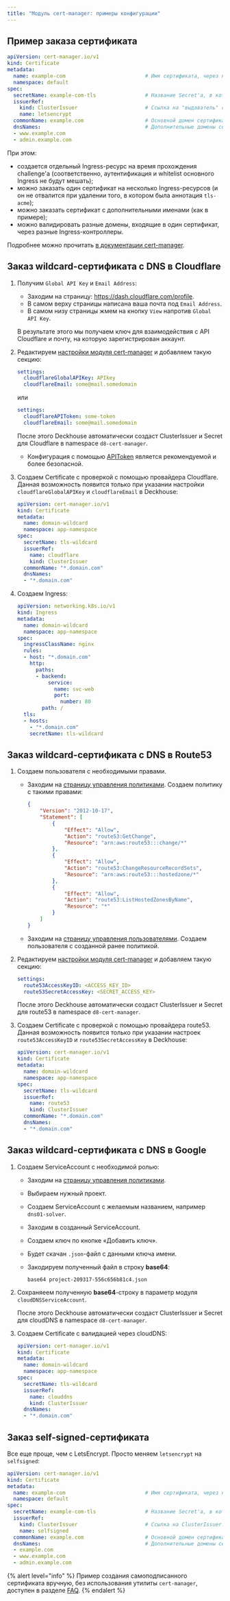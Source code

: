 ```yaml
---
title: "Модуль cert-manager: примеры конфигурации"
---
```



## Пример заказа сертификата

```yaml
apiVersion: cert-manager.io/v1
kind: Certificate
metadata:
  name: example-com                          # Имя сертификата, через него потом можно смотреть статус.
  namespace: default
spec:
  secretName: example-com-tls                # Название Secret'а, в который положить приватный ключ и сертификат.
  issuerRef:
    kind: ClusterIssuer                      # Ссылка на "выдаватель" сертификатов, см. подробнее ниже.
    name: letsencrypt
  commonName: example.com                    # Основной домен сертификата.
  dnsNames:                                  # Дополнительные домены сертификата (как минимум одно DNS-имя или IP-адрес должны быть указаны).
  - www.example.com
  - admin.example.com
```

При этом:
* создается отдельный Ingress-ресурс на время прохождения challenge'а (соответственно, аутентификация и whitelist основного Ingress не будут мешать);
* можно заказать один сертификат на несколько Ingress-ресурсов (и он не отвалится при удалении того, в котором была аннотация `tls-acme`);
* можно заказать сертификат с дополнительными именами (как в примере);
* можно валидировать разные домены, входящие в один сертификат, через разные Ingress-контроллеры.

Подробнее можно прочитать [в документации cert-manager](https://cert-manager.io/docs/tutorials/acme/http-validation/).

## Заказ wildcard-сертификата с DNS в Cloudflare

1. Получим `Global API Key` и `Email Address`:
   * Заходим на страницу: <https://dash.cloudflare.com/profile>.
   * В самом верху страницы написана ваша почта под `Email Address`.
   * В самом низу страницы жмем на кнопку `View` напротив `Global API Key`.

   В результате этого мы получаем ключ для взаимодействия с API Cloudflare и почту, на которую зарегистрирован аккаунт.

2. Редактируем [настройки модуля cert-manager](configuration.html) и добавляем такую секцию:

   ```yaml
   settings:
     cloudflareGlobalAPIKey: APIkey
     cloudflareEmail: some@mail.somedomain
   ```

   или

   ```yaml
   settings:
     cloudflareAPIToken: some-token
     cloudflareEmail: some@mail.somedomain
   ```

   После этого Deckhouse автоматически создаст ClusterIssuer и Secret для Cloudflare в namespace `d8-cert-manager`.

   * Конфигурация с помощью [APIToken](https://cert-manager.io/docs/configuration/acme/dns01/cloudflare/#api-tokens) является рекомендуемой и более безопасной.

3. Создаем Certificate с проверкой с помощью провайдера Cloudflare. Данная возможность появится только при указании настройки `cloudflareGlobalAPIKey` и `cloudflareEmail` в Deckhouse:

   ```yaml
   apiVersion: cert-manager.io/v1
   kind: Certificate
   metadata:
     name: domain-wildcard
     namespace: app-namespace
   spec:
     secretName: tls-wildcard
     issuerRef:
       name: cloudflare
       kind: ClusterIssuer
     commonName: "*.domain.com"
     dnsNames:
     - "*.domain.com"
   ```

4. Создаем Ingress:

   ```yaml
   apiVersion: networking.k8s.io/v1
   kind: Ingress
   metadata:
     name: domain-wildcard
     namespace: app-namespace
   spec:
     ingressClassName: nginx
     rules:
     - host: "*.domain.com"
       http:
         paths:
         - backend:
             service:
               name: svc-web
               port:
                 number: 80
           path: /
     tls:
     - hosts:
       - "*.domain.com"
       secretName: tls-wildcard
   ```

## Заказ wildcard-сертификата с DNS в Route53

1. Создаем пользователя с необходимыми правами.

   * Заходим на [страницу управления политиками](https://console.aws.amazon.com/iam/home?region=us-east-2#/policies). Создаем политику с такими правами:

     ```json
     {
         "Version": "2012-10-17",
         "Statement": [
             {
                 "Effect": "Allow",
                 "Action": "route53:GetChange",
                 "Resource": "arn:aws:route53:::change/*"
             },
             {
                 "Effect": "Allow",
                 "Action": "route53:ChangeResourceRecordSets",
                 "Resource": "arn:aws:route53:::hostedzone/*"
             },
             {
                 "Effect": "Allow",
                 "Action": "route53:ListHostedZonesByName",
                 "Resource": "*"
             }
         ]
     }
     ```

   * Заходим на [страницу управления пользователями](https://console.aws.amazon.com/iam/home?region=us-east-2#/users). Создаем пользователя с созданной ранее политикой.

2. Редактируем [настройки модуля cert-manager](configuration.html) и добавляем такую секцию:

   ```yaml
   settings:
     route53AccessKeyID: <ACCESS_KEY_ID>
     route53SecretAccessKey: <SECRET_ACCESS_KEY>
   ```

   После этого Deckhouse автоматически создаст ClusterIssuer и Secret для route53 в namespace `d8-cert-manager`.

3. Создаем Certificate с проверкой с помощью провайдера route53. Данная возможность появится только при указании настроек `route53AccessKeyID` и `route53SecretAccessKey` в Deckhouse:

   ```yaml
   apiVersion: cert-manager.io/v1
   kind: Certificate
   metadata:
     name: domain-wildcard
     namespace: app-namespace
   spec:
     secretName: tls-wildcard
     issuerRef:
       name: route53
       kind: ClusterIssuer
     commonName: "*.domain.com"
     dnsNames:
     - "*.domain.com"
   ```

## Заказ wildcard-сертификата с DNS в Google

1. Создаем ServiceAccount с необходимой ролью:

   * Заходим на [страницу управления политиками](https://console.cloud.google.com/iam-admin/serviceaccounts).
   * Выбираем нужный проект.
   * Создаем ServiceAccount с желаемым названием, например `dns01-solver`.
   * Заходим в созданный ServiceAccount.
   * Создаем ключ по кнопке «Добавить ключ».
   * Будет скачан `.json`-файл с данными ключа имени.
   * Закодируем полученный файл в строку **base64**:

     ```shell
     base64 project-209317-556c656b81c4.json
     ```

2. Сохраняеем полученную **base64**-строку в параметр модуля `cloudDNSServiceAccount`.

   После этого Deckhouse автоматически создаст ClusterIssuer и Secret для cloudDNS в namespace `d8-cert-manager`.

3. Создаем Certificate с валидацией через cloudDNS:

   ```yaml
   apiVersion: cert-manager.io/v1
   kind: Certificate
   metadata:
     name: domain-wildcard
     namespace: app-namespace
   spec:
     secretName: tls-wildcard
     issuerRef:
       name: clouddns
       kind: ClusterIssuer
     dnsNames:
     - "*.domain.com"
   ```

## Заказ self-signed-сертификата

Все еще проще, чем с LetsEncrypt. Просто меняем `letsencrypt` на `selfsigned`:

```yaml
apiVersion: cert-manager.io/v1
kind: Certificate
metadata:
  name: example-com                          # Имя сертификата, через него потом можно смотреть статус.
  namespace: default
spec:
  secretName: example-com-tls                # Название Secret'а, в который положить приватный ключ и сертификат.
  issuerRef:
    kind: ClusterIssuer                      # Ссылка на ClusterIssuer.
    name: selfsigned
  commonName: example.com                    # Основной домен сертификата.
  dnsNames:                                  # Дополнительные домены сертификата. Требуется, как минимум, дублирование записи из commonName.
  - example.com
  - www.example.com
  - admin.example.com
```

{% alert level="info" %}
Пример создания самоподписанного сертификата вручную, без использования утилиты `cert-manager`, доступен в разделе [FAQ](../../deckhouse-faq.html#как-сгенерировать-самоподписанный-сертификат).
{% endalert %}
